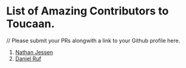 # List of Amazing Contributors to Toucaan.

// Please submit your PRs alongwith a link to your Github profile here.

1. [Nathan Jessen](https://github.com/nathanjessen) 
2. [Daniel Ruf](https://github.com/DanielRuf)